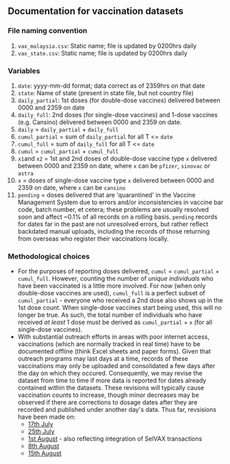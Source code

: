 ## Documentation for vaccination datasets

### File naming convention

1) `vax_malaysia.csv`: Static name; file is updated by 0200hrs daily
2) `vax_state.csv`: Static name; file is updated by 0200hrs daily

### Variables

1) `date`: yyyy-mm-dd format; data correct as of 2359hrs on that date
2) `state`: Name of state (present in state file, but not country file)
3) `daily_partial`: 1st doses (for double-dose vaccines) delivered between 0000 and 2359 on date
4) `daily_full`: 2nd doses (for single-dose vaccines) and 1-dose vaccines (e.g. Cansino) delivered between 0000 and 2359 on date.
5) `daily` = `daily_partial` + `daily_full`
6) `cumul_partial` = sum of `daily_partial` for all T <= `date`
7) `cumul_full` = sum of `daily_full` for all T <= `date`
8) `cumul` = `cumul_partial` + `cumul_full`
9) `x1`and `x2` = 1st and 2nd doses of double-dose vaccine type `x` delivered between 0000 and 2359 on date, where `x` can be `pfizer`, `sinovac` or `astra`
10) `x` = doses of single-dose vaccine type `x` delivered between 0000 and 2359 on date, where `x` can be `cansino`
11) `pending` = doses delivered that are 'quarantined' in the Vaccine Management System due to errors and/or inconsistencies in vaccine bar code, batch number, et cetera; these problems are usually resolved soon and affect ~0.1% of all records on a rolling basis. `pending` records for dates far in the past are not unresolved errors, but rather reflect backdated manual uploads, including the records of those returning from overseas who register their vaccinations locally.

### Methodological choices
+ For the purposes of reporting doses delivered, `cumul` = `cumul_partial` + `cumul_full`. However, counting the number of _unique individuals_ who have been vaccinated is a little more involved. For now (when only double-dose vaccines are used), `cumul_full` is a perfect subset of `cumul_partial` - everyone who received a 2nd dose also shows up in the 1st dose count. When single-dose vaccines start being used, this will no longer be true. As such, the total number of individuals who have received _at least_ 1 dose must be derived as `cumul_partial` + `x` (for all single-dose vaccines).
+ With substantial outreach efforts in areas with poor internet access, vaccinations (which are normally tracked in real time) have to be documented offline (think Excel sheets and paper forms). Given that outreach programs may last days at a time, records of these vaccinations may only be uploaded and consolidated a few days after the day on which they occured. Consequently, we may revise the dataset from time to time if more data is reported for dates already contained within the datasets. These revisions will typically cause vaccination counts to increase, though minor decreases may be observed if there are corrections to dosage dates after they are recorded and published under another day's data. Thus far, revsisions have been made on:
     + [17th July](https://github.com/CITF-Malaysia/citf-public/commit/2f3100bce891e34c660471ac4dc96dddb911e6eb#diff-61b43ea1f6043e3ce51f4264320ef8907ad059425fc3bcf7cc9f4c20fac3b025)
     + [25th July](https://github.com/CITF-Malaysia/citf-public/commit/1e49d7268e546c325e83fbd9ce4ca0b3c1186756#diff-61b43ea1f6043e3ce51f4264320ef8907ad059425fc3bcf7cc9f4c20fac3b025)
     + [1st August](https://github.com/CITF-Malaysia/citf-public/commit/14c8ab854257e369b6a43f9b7ae97f58c92cef42#diff-61b43ea1f6043e3ce51f4264320ef8907ad059425fc3bcf7cc9f4c20fac3b025) - also reflecting integration of SelVAX transactions
     + [8th August](https://github.com/CITF-Malaysia/citf-public/commit/8f6b68885e82a99de6040acb1cf33adafd360c64#diff-61b43ea1f6043e3ce51f4264320ef8907ad059425fc3bcf7cc9f4c20fac3b025)
     + [15th August](https://github.com/CITF-Malaysia/citf-public/commit/f9206aed251613c3492f7b9fa01bd8aaffd2c9d5)
